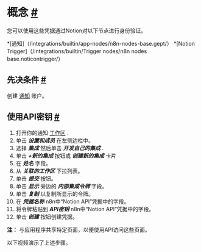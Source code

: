 


 概念
 [#](#概念 "永久链接")
=======================================



 您可以使用这些凭据通过Notion对以下节点进行身份验证。
 


*[通知]（/integrations/builtin/app-nodes/n8n-nodes-base.gept/）
*[Notion Trigger]（/integrations/builtin/Trigger nodes/n8n nodes base.noticontrigger/）



 先决条件
 [#](#先决条件 "永久链接")
-----------------------------------------------------



 创建
 [通知](https://notion.so) 
 账户。
 



 使用API密钥
 [#](#使用api键 "永久链接")
-----------------------------------------------------


1. 打开你的通知
 [工作区](https://notion.so/) 
 .
2. 单击
 ***设置和成员***
 在左侧边栏中。
3. 选择
 ***集成***
 然后单击
 ***开发自己的集成***
 .
4. 单击
 ***+新的集成***
 按钮或
 ***创建新的集成***
 卡片
5. 在
 ***姓名***
 字段。
6. 从
 ***关联的工作区***
 下拉列表。
7. 单击
 ***提交***
 按钮。
8. 单击
 ***显示***
 旁边的
 ***内部集成令牌***
 字段。
9. 单击
 ***复制***
 以复制所显示的令牌。
10. 在
 ***凭据名称***
 n8n中“Notion API”凭据中的字段。
11. 将令牌粘贴到
 ***API密钥***
 n8n中“Notion API”凭据中的字段。
12. 单击
 ***创建***
 按钮创建凭据。



**注：**
 与应用程序共享特定页面，以便使用API访问这些页面。
 



 以下视频演示了上述步骤。
 








